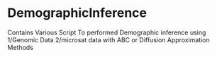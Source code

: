 # DemographicInference
Contains Various Script To performed Demographic inference using 1/Genomic Data 2/microsat data with ABC or Diffusion Approximation Methods
